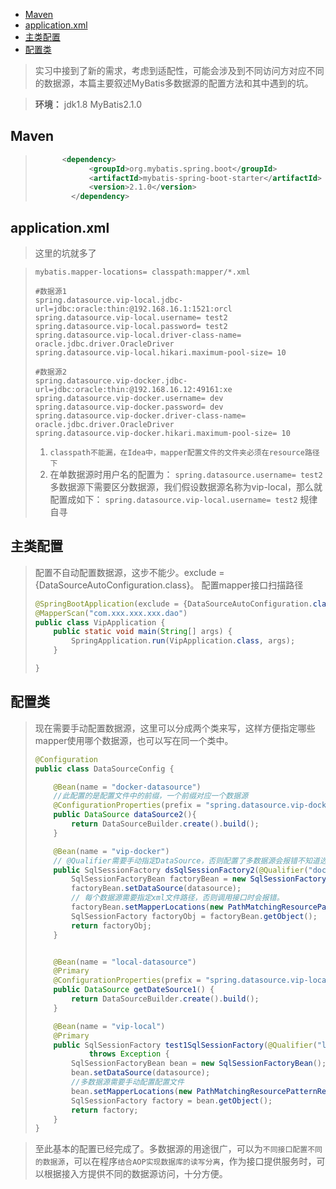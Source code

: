 
* [Maven](#maven)
* [application\.xml](#applicationxml)
* [主类配置](#%E4%B8%BB%E7%B1%BB%E9%85%8D%E7%BD%AE)
* [配置类](#%E9%85%8D%E7%BD%AE%E7%B1%BB)

> 实习中接到了新的需求，考虑到适配性，可能会涉及到不同访问方对应不同的数据源，本篇主要叙述MyBatis多数据源的配置方法和其中遇到的坑。

> **环境：**
> jdk1.8
> MyBatis2.1.0

## Maven
> ```xml
> 		<dependency>
>             <groupId>org.mybatis.spring.boot</groupId>
>             <artifactId>mybatis-spring-boot-starter</artifactId>
>             <version>2.1.0</version>
>         </dependency>
> ```

## application.xml
> 这里的坑就多了

> ```properties
> mybatis.mapper-locations= classpath:mapper/*.xml
> 
> #数据源1
> spring.datasource.vip-local.jdbc-url=jdbc:oracle:thin:@192.168.16.1:1521:orcl
> spring.datasource.vip-local.username= test2
> spring.datasource.vip-local.password= test2
> spring.datasource.vip-local.driver-class-name= oracle.jdbc.driver.OracleDriver
> spring.datasource.vip-local.hikari.maximum-pool-size= 10
> 
> #数据源2
> spring.datasource.vip-docker.jdbc-url=jdbc:oracle:thin:@192.168.16.12:49161:xe
> spring.datasource.vip-docker.username= dev
> spring.datasource.vip-docker.password= dev
> spring.datasource.vip-docker.driver-class-name= oracle.jdbc.driver.OracleDriver
> spring.datasource.vip-docker.hikari.maximum-pool-size= 10
> ```
>
> 1. `classpath不能漏，在Idea中，mapper配置文件的文件夹必须在resource路径下`
> 2. 在单数据源时用户名的配置为：
>    `spring.datasource.username= test2`
>    多数据源下需要区分数据源，我们假设数据源名称为vip-local，那么就配置成如下：
>    `spring.datasource.vip-local.username= test2`
>    规律自寻

## 主类配置
> 配置不自动配置数据源，这步不能少。exclude = {DataSourceAutoConfiguration.class}。
> 配置mapper接口扫描路径
>
> ```java
> @SpringBootApplication(exclude = {DataSourceAutoConfiguration.class})
> @MapperScan("com.xxx.xxx.xxx.dao")
> public class VipApplication {
>     public static void main(String[] args) {
>         SpringApplication.run(VipApplication.class, args);
>     }
> 
> }
> ```

## 配置类
>  现在需要手动配置数据源，这里可以分成两个类来写，这样方便指定哪些mapper使用哪个数据源，也可以写在同一个类中。
>
> ```java
> @Configuration
> public class DataSourceConfig {
> 
>     @Bean(name = "docker-datasource")
>     //此配置的是配置文件中的前缀，一个前缀对应一个数据源 
>     @ConfigurationProperties(prefix = "spring.datasource.vip-docker")
>     public DataSource dataSource2(){
>         return DataSourceBuilder.create().build();
>     }
> 
>     @Bean(name = "vip-docker")
>     // @Qualifier需要手动指定DataSource，否则配置了多数据源会报错不知道选哪个。
>     public SqlSessionFactory dsSqlSessionFactory2(@Qualifier("docker-datasource") DataSource datasource) throws Exception {
>         SqlSessionFactoryBean factoryBean = new SqlSessionFactoryBean();
>         factoryBean.setDataSource(datasource);
>         // 每个数据源需要指定xml文件路径，否则调用接口时会报错。
>         factoryBean.setMapperLocations(new PathMatchingResourcePatternResolver().getResources("classpath*:mapper/*.xml"));
>         SqlSessionFactory factoryObj = factoryBean.getObject();
>         return factoryObj;
>     }
> 
> 
>     @Bean(name = "local-datasource")
>     @Primary
>     @ConfigurationProperties(prefix = "spring.datasource.vip-local")
>     public DataSource getDateSource1() {
>         return DataSourceBuilder.create().build();
>     }
> 
>     @Bean(name = "vip-local")
>     @Primary
>     public SqlSessionFactory test1SqlSessionFactory(@Qualifier("local-datasource") DataSource datasource)
>             throws Exception {
>         SqlSessionFactoryBean bean = new SqlSessionFactoryBean();
>         bean.setDataSource(datasource);
>         //多数据源需要手动配置配置文件
>         bean.setMapperLocations(new PathMatchingResourcePatternResolver().getResources("classpath*:mapper/*.xml"));
>         SqlSessionFactory factory = bean.getObject();
>         return factory;
>     }
> }
> ```



> 至此基本的配置已经完成了。多数据源的用途很广，可以为`不同接口配置不同的数据源`，可以在程序`结合AOP实现数据库的读写分离`，作为接口提供服务时，可以根据接入方提供不同的数据源访问，十分方便。